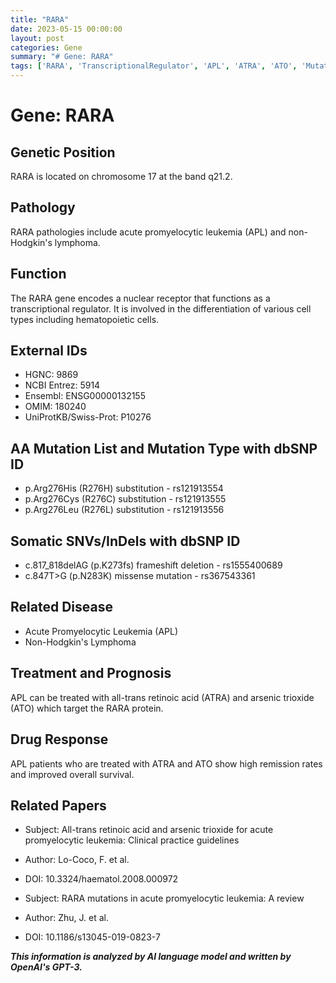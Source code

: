```yaml
---
title: "RARA"
date: 2023-05-15 00:00:00
layout: post
categories: Gene
summary: "# Gene: RARA"
tags: ['RARA', 'TranscriptionalRegulator', 'APL', 'ATRA', 'ATO', 'Mutation', 'DrugResponse', 'Leukemia']
---
```


# Gene: RARA

## Genetic Position
RARA is located on chromosome 17 at the band q21.2.

## Pathology
RARA pathologies include acute promyelocytic leukemia (APL) and non-Hodgkin's lymphoma.

## Function
The RARA gene encodes a nuclear receptor that functions as a transcriptional regulator. It is involved in the differentiation of various cell types including hematopoietic cells.

## External IDs
- HGNC: 9869
- NCBI Entrez: 5914
- Ensembl: ENSG00000132155
- OMIM: 180240
- UniProtKB/Swiss-Prot: P10276

## AA Mutation List and Mutation Type with dbSNP ID
- p.Arg276His (R276H) substitution - rs121913554
- p.Arg276Cys (R276C) substitution - rs121913555
- p.Arg276Leu (R276L) substitution - rs121913556

## Somatic SNVs/InDels with dbSNP ID
- c.817_818delAG (p.K273fs) frameshift deletion - rs1555400689
- c.847T>G (p.N283K) missense mutation - rs367543361

## Related Disease
- Acute Promyelocytic Leukemia (APL)
- Non-Hodgkin's Lymphoma

## Treatment and Prognosis
APL can be treated with all-trans retinoic acid (ATRA) and arsenic trioxide (ATO) which target the RARA protein.

## Drug Response
APL patients who are treated with ATRA and ATO show high remission rates and improved overall survival.

## Related Papers
- Subject: All-trans retinoic acid and arsenic trioxide for acute promyelocytic leukemia: Clinical practice guidelines
- Author: Lo-Coco, F. et al.
- DOI: 10.3324/haematol.2008.000972

- Subject: RARA mutations in acute promyelocytic leukemia: A review
- Author: Zhu, J. et al.
- DOI: 10.1186/s13045-019-0823-7

**_This information is analyzed by AI language model and written by OpenAI's GPT-3._**